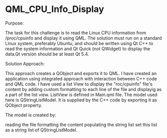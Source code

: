 # QML_CPU_Info_Display

Purpose:

The task for this challenge is to read the Linux CPU information from /proc/cpuinfo and display it using QML. The solution must run on a standard Linux system, preferably Ubuntu, and should be written using Qt C++ to read the system information and Qt Quick (not QWidget) to display the data.Qt version should be at least Qt 5.4.

Solution Approach:

This approach creates a QObject and exports it to QML.
I have created an application using integrated approach with interaction between C++ code and QML code. I have used a list View to display the "roc/cpuinfo" file's content by adding custom formatting to each line of the file and displayig as a part of the list view. ListView is defined in Main.qml file. The model used here is QStringListModel. It is supplied by the C++ code by exporting it as QObject property.


The model is created by:

reading the file
formatting the content
populating the string list
set this list as a string list of QStringListModel.

